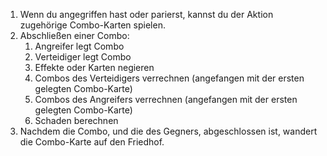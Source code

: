 1. Wenn du angegriffen hast oder parierst, kannst du der Aktion zugehörige Combo-Karten spielen.
2. Abschließen einer Combo:
	1. Angreifer legt Combo
	2. Verteidiger legt Combo
	3. Effekte oder Karten negieren
	4. Combos des Verteidigers verrechnen (angefangen mit der ersten gelegten Combo-Karte)
	5. Combos des Angreifers verrechnen (angefangen mit der ersten gelegten Combo-Karte)
	6. Schaden berechnen
3. Nachdem die Combo, und die des Gegners, abgeschlossen ist, wandert die Combo-Karte auf den Friedhof.